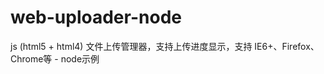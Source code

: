 web-uploader-node
=================

js (html5 + html4) 文件上传管理器，支持上传进度显示，支持 IE6+、Firefox、Chrome等 - node示例
